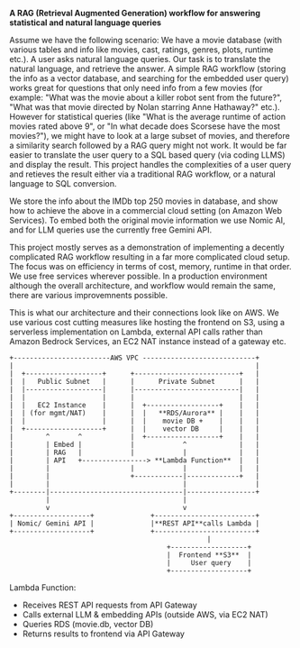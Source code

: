 **A RAG (Retrieval Augmented Generation) workflow for answering statistical and natural language queries**

Assume we have the following scenario: We have a movie database (with various tables and info like movies, cast, ratings, genres, plots, runtime etc.). A user asks natural language queries. Our task is to translate the natural language, and retrieve the answer. A simple RAG workflow (storing the info as a vector database, and searching for the embedded user query) works great for questions that only need info from a few movies (for example: "What was the movie about a killer robot sent from the future?", "What was that movie directed by Nolan starring Anne Hathaway?" etc.). However for statistical queries (like "What is the average runtime of action movies rated above 9", or "In what decade does Scorsese have the most movies?"), we might have to look at a large subset of movies, and therefore a similarity search followed by a RAG query might not work. It would be far easier to translate the user query to a SQL based query (via coding LLMS) and display the result. This project handles the complexities of a user query and retieves the result either via a traditional RAG workflow, or a natural language to SQL conversion.

We store the info about the IMDb top 250 movies in database, and show how to achieve the above in a commercial cloud setting (on Amazon Web Services). To embed both the original movie information we use Nomic AI, and for LLM queries use the currently free Gemini API.

This project mostly serves as a demonstration of implementing a decently complicated RAG workflow resulting in a far more complicated cloud setup. The focus was on efficiency in terms of cost, memory, runtime in that order. We use free services wherever possible. In a production environment although the overall architecture, and workflow would remain the same, there are various improvemnents possible.

This is what our architecture and their connections look like on AWS. We use various cost cutting measures like hosting the frontend on S3, using a serverless implementation on Lambda, external API calls rather than Amazon Bedrock Services, an EC2 NAT instance instead of a gateway etc.

```
+------------------------AWS VPC ----------------------------+
|                                                            |
|  +-------------------+      +--------------------------+   |
|  |   Public Subnet   |      |      Private Subnet      |   |
|  |-------------------|      |--------------------------|   |
|  |                   |      |                          |   |
|  |   EC2 Instance    |      |  +------------------+    |   |
|  | (for mgmt/NAT)    |      |  |   **RDS/Aurora** |    |   |
|  |                   |      |  |    movie DB +    |    |   |
|  +-------------------+      |  |    vector DB     |    |   |
|        ^       ^            |  +------------------+    |   |
|        | Embed |            |            ^             |   |
|        | RAG   |            |            |             |   |
|        | API   +----------------> **Lambda Function**  |   |
|        |                    |            |             |   |
|        |                    +------------|-------------+   |
|        |                                 |                 |
+--------|---------------------------------|-----------------+
         |                                 |                    
         v                                 v                           
+-------------------+              +-------------------------+    
| Nomic/ Gemini API |              |**REST API**calls Lambda |          
+-------------------+              +-------------------------+  
                                                 |
                                       +-------------------+
                                       |  Frontend **S3**  |
                                       |     User query    |
                                       +-------------------+
```
Lambda Function:
  - Receives REST API requests from API Gateway
  - Calls external LLM & embedding APIs (outside AWS, via EC2 NAT)
  - Queries RDS (movie.db, vector DB)
  - Returns results to frontend via API Gateway